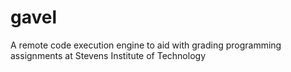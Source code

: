 # gavel
A remote code execution engine to aid with grading programming assignments at Stevens Institute of Technology

